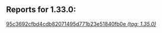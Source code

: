 <h2>Reports for 1.33.0:</h2><p>
<a href="95c3692cfbd4cdb82071495d771b23e51840fb0e">95c3692cfbd4cdb82071495d771b23e51840fb0e <em>(tag: 1.35.0)</em></a><br/>
